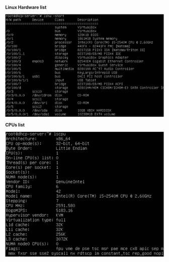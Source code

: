 
__Linux Hardware list__

   ![](images/linux-hardware-list.png)


__CPUs list__

   ![](images/linux-hardware-lscpu.png)


